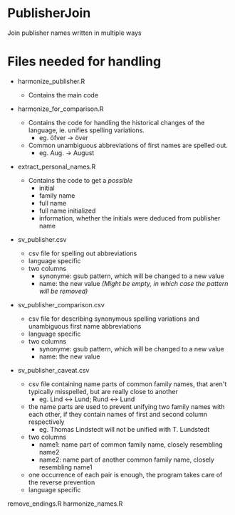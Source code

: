 # PublisherJoin
Join publisher names written in multiple ways

# Files needed for handling
  * harmonize_publisher.R
    * Contains the main code

  * harmonize_for_comparison.R
    * Contains the code for handling the historical changes of the language, ie. unifies spelling variations. 
      * eg. öfver -> över
    * Common unambiguous abbreviations of first names are spelled out.
      * eg. Aug. -> August

  * extract_personal_names.R
    * Contains the code to get a _possible_ 
      * initial
      * family name
      * full name
      * full name initialized
      * information, whether the initials were deduced from publisher name

  * sv_publisher.csv
    * csv file for spelling out abbreviations
    * language specific
    * two columns
      * synonyme: gsub pattern, which will be changed to a new value
      * name: the new value _(Might be empty, in which case the pattern will be removed)_

  * sv_publisher_comparison.csv
    * csv file for describing synonymous spelling variations and unambiguous first name abbreviations
    * language specific
    * two columns
      * synonyme: gsub pattern, which will be changed to a new value
      * name: the new value
  
  * sv_publisher_caveat.csv
    * csv file containing name parts of common family names, that aren't typically misspelled, but are really close to another
      * eg. Lind <-> Lund; Rund <-> Lund
    * the name parts are used to prevent unifying two family names with each other, if they contain names of first and second column respectively
      * eg. Thomas Lindstedt will not be unified with T. Lundstedt
    * two columns
      * name1: name part of common family name, closely resembling name2
      * name2: name part of another common family name, closely resembling name1
    * one occurrence of each pair is enough, the program takes care of the reverse prevention
    * language specific
    
remove_endings.R
harmonize_names.R
